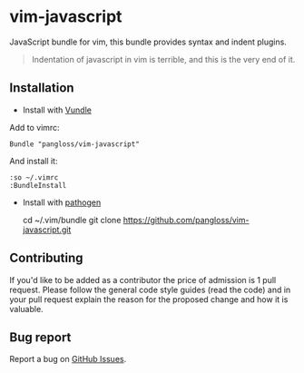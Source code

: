 # vim-javascript

JavaScript bundle for vim, this bundle provides syntax and indent plugins.

> Indentation of javascript in vim is terrible, and this is the very end of it.

## Installation

- Install with [Vundle](https://github.com/gmarik/vundle)

Add to vimrc:

    Bundle "pangloss/vim-javascript"

And install it:

    :so ~/.vimrc
    :BundleInstall

- Install with [pathogen](https://github.com/tpope/vim-pathogen)

    cd ~/.vim/bundle
    git clone https://github.com/pangloss/vim-javascript.git

## Contributing

If you'd like to be added as a contributor the price of admission is 1 pull request.
Please follow the general code style guides (read the code) and in your pull request explain
the reason for the proposed change and how it is valuable.

## Bug report

Report a bug on [GitHub Issues](https://github.com/pangloss/vim-javascript/issues).
